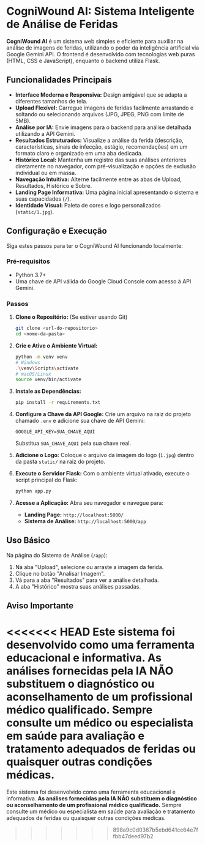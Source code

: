 # CogniWound AI: Sistema Inteligente de Análise de Feridas

**CogniWound AI** é um sistema web simples e eficiente para auxiliar na análise de imagens de feridas, utilizando o poder da inteligência artificial via Google Gemini API. O frontend é desenvolvido com tecnologias web puras (HTML, CSS e JavaScript), enquanto o backend utiliza Flask.

## Funcionalidades Principais

*   **Interface Moderna e Responsiva:** Design amigável que se adapta a diferentes tamanhos de tela.
*   **Upload Flexível:** Carregue imagens de feridas facilmente arrastando e soltando ou selecionando arquivos (JPG, JPEG, PNG com limite de 5MB).
*   **Análise por IA:** Envie imagens para o backend para análise detalhada utilizando a API Gemini.
*   **Resultados Estruturados:** Visualize a análise da ferida (descrição, características, sinais de infecção, estágio, recomendações) em um formato claro e organizado em uma aba dedicada.
*   **Histórico Local:** Mantenha um registro das suas análises anteriores diretamente no navegador, com pré-visualização e opções de exclusão individual ou em massa.
*   **Navegação Intuitiva:** Alterne facilmente entre as abas de Upload, Resultados, Histórico e Sobre.
*   **Landing Page Informativa:** Uma página inicial apresentando o sistema e suas capacidades (`/`).
*   **Identidade Visual:** Paleta de cores e logo personalizados (`static/1.jpg`).

## Configuração e Execução

Siga estes passos para ter o CogniWound AI funcionando localmente:

### Pré-requisitos

*   Python 3.7+
*   Uma chave de API válida do Google Cloud Console com acesso à API Gemini.

### Passos

1.  **Clone o Repositório:** (Se estiver usando Git)
    ```bash
    git clone <url-do-repositorio>
    cd <nome-da-pasta>
    ```

2.  **Crie e Ative o Ambiente Virtual:**
    ```bash
    python -m venv venv
    # Windows
    .\venv\Scripts\activate
    # macOS/Linux
    source venv/bin/activate
    ```

3.  **Instale as Dependências:**
    ```bash
    pip install -r requirements.txt
    ```

4.  **Configure a Chave da API Google:**
    Crie um arquivo na raiz do projeto chamado `.env` e adicione sua chave de API Gemini:
    ```dotenv
    GOOGLE_API_KEY=SUA_CHAVE_AQUI
    ```
    Substitua `SUA_CHAVE_AQUI` pela sua chave real.

5.  **Adicione o Logo:**
    Coloque o arquivo da imagem do logo (`1.jpg`) dentro da pasta `static/` na raiz do projeto.

6.  **Execute o Servidor Flask:**
    Com o ambiente virtual ativado, execute o script principal do Flask:
    ```bash
    python app.py
    ```

7.  **Acesse a Aplicação:**
    Abra seu navegador e navegue para:
    *   **Landing Page:** `http://localhost:5000/`
    *   **Sistema de Análise:** `http://localhost:5000/app`

## Uso Básico

Na página do Sistema de Análise (`/app`):

1.  Na aba "Upload", selecione ou arraste a imagem da ferida.
2.  Clique no botão "Analisar Imagem".
3.  Vá para a aba "Resultados" para ver a análise detalhada.
4.  A aba "Histórico" mostra suas análises passadas.

## Aviso Importante

<<<<<<< HEAD
Este sistema foi desenvolvido como uma ferramenta educacional e informativa. **As análises fornecidas pela IA NÃO substituem o diagnóstico ou aconselhamento de um profissional médico qualificado.** Sempre consulte um médico ou especialista em saúde para avaliação e tratamento adequados de feridas ou quaisquer outras condições médicas. 
=======
Este sistema foi desenvolvido como uma ferramenta educacional e informativa. **As análises fornecidas pela IA NÃO substituem o diagnóstico ou aconselhamento de um profissional médico qualificado.** Sempre consulte um médico ou especialista em saúde para avaliação e tratamento adequados de feridas ou quaisquer outras condições médicas. 
>>>>>>> 898a9c0d0367b5ebd641ce64e7ffbb47deed97b2
